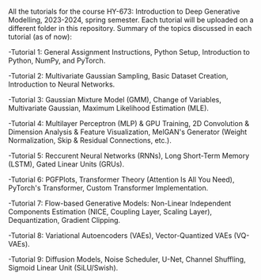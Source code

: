 All the tutorials for the course HY-673: Introduction to Deep Generative Modelling, 2023-2024, spring semester. Each tutorial will be uploaded on a different folder in this repository. Summary of the topics discussed in each tutorial (as of now):

-Tutorial 1: General Assignment Instructions, Python Setup, Introduction to Python, NumPy, and PyTorch.

-Tutorial 2: Multivariate Gaussian Sampling, Basic Dataset Creation, Introduction to Neural Networks.

-Tutorial 3: Gaussian Mixture Model (GMM), Change of Variables, Multivariate Gaussian, Maximum Likelihood Estimation (MLE).

-Tutorial 4: Multilayer Perceptron (MLP) & GPU Training, 2D Convolution & Dimension Analysis & Feature Visualization, MelGAN's Generator (Weight Normalization, Skip & Residual Connections, etc.).

-Tutorial 5: Reccurent Neural Networks (RNNs), Long Short-Term Memory (LSTM), Gated Linear Units (GRUs).

-Tutorial 6: PGFPlots, Transformer Theory (Attention Is All You Need), PyTorch's Transformer, Custom Transformer Implementation.

-Tutorial 7: Flow-based Generative Models: Non-Linear Independent Components Estimation (NICE, Coupling Layer, Scaling Layer), Dequantization, Gradient Clipping.

-Tutorial 8: Variational Autoencoders (VAEs), Vector-Quantized VAEs (VQ-VAEs).

-Tutorial 9: Diffusion Models, Noise Scheduler, U-Net, Channel Shuffling, Sigmoid Linear Unit (SiLU/Swish).
